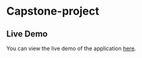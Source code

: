 # Capstone-project

## Live Demo
You can view the live demo of the application [here](https://capstone-project-18-obmo.onrender.com).
